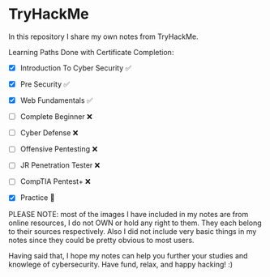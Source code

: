# TryHackMe
In this repository I share my own notes from TryHackMe.

Learning Paths Done with Certificate Completion:
- [x] Introduction To Cyber Security :white_check_mark:
- [x] Pre Security :white_check_mark:
- [x] Web Fundamentals :white_check_mark:
- [ ] Complete Beginner :x:
- [ ] Cyber Defense :x:
- [ ] Offensive Pentesting :x:
- [ ] JR Penetration Tester :x:
- [ ] CompTIA Pentest+ :x:
- [x] Practice :large_blue_diamond:


PLEASE NOTE: most of the images I have included in my notes are from online resources, I do not OWN or hold any right to them. They each belong to their sources respectively. Also I did not include very basic things in my notes since they could be pretty obvious to most users.

Having said that, I hope my notes can help you further your studies and knowlege of cybersecurity.
Have fund, relax, and happy hacking! :) 
